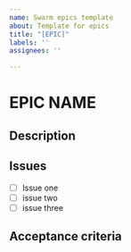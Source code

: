 ```yaml
---
name: Swarm epics template
about: Template for epics
title: "[EPIC]"
labels: ''
assignees: ''

---
```


# EPIC NAME #
## Description ##
## Issues ##

- [ ]  Issue one
- [ ]  issue two
- [ ]  issue three

## Acceptance criteria ##
